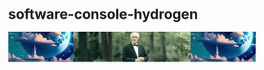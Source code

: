 # software-console-hydrogen

<img src="https://github.com/churchofscyence/resources/blob/main/banners/banner-thomas-edison.png" alt="Thomas Edison">
